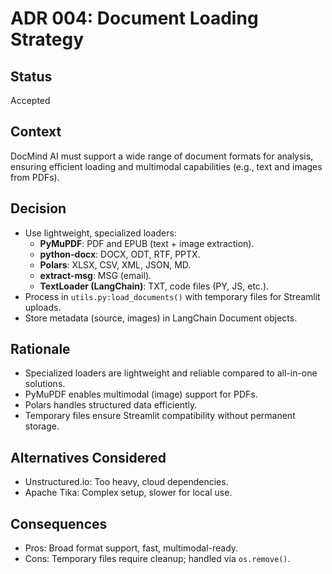 # ADR 004: Document Loading Strategy

## Status

Accepted

## Context

DocMind AI must support a wide range of document formats for analysis, ensuring efficient loading and multimodal capabilities (e.g., text and images from PDFs).

## Decision

- Use lightweight, specialized loaders:
  - **PyMuPDF**: PDF and EPUB (text + image extraction).
  - **python-docx**: DOCX, ODT, RTF, PPTX.
  - **Polars**: XLSX, CSV, XML, JSON, MD.
  - **extract-msg**: MSG (email).
  - **TextLoader (LangChain)**: TXT, code files (PY, JS, etc.).
- Process in `utils.py:load_documents()` with temporary files for Streamlit uploads.
- Store metadata (source, images) in LangChain Document objects.

## Rationale

- Specialized loaders are lightweight and reliable compared to all-in-one solutions.
- PyMuPDF enables multimodal (image) support for PDFs.
- Polars handles structured data efficiently.
- Temporary files ensure Streamlit compatibility without permanent storage.

## Alternatives Considered

- Unstructured.io: Too heavy, cloud dependencies.
- Apache Tika: Complex setup, slower for local use.

## Consequences

- Pros: Broad format support, fast, multimodal-ready.
- Cons: Temporary files require cleanup; handled via `os.remove()`.
